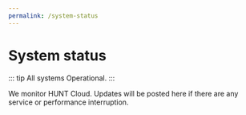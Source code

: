 ```yaml
---
permalink: /system-status
---
```


# System status

::: tip All systems
Operational.
:::

We monitor HUNT Cloud. Updates will be posted here if there are any service or performance interruption.

